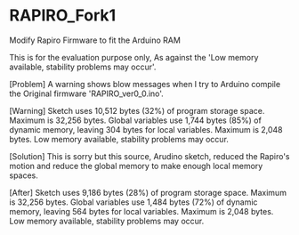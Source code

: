 # RAPIRO_Fork1
Modify Rapiro Firmware to fit the Arduino RAM

This is for the evaluation purpose only, As against the 'Low memory available, stability problems may occur'.

[Problem]
A warning shows blow messages when I try to Arduino compile the Original firmware 'RAPIRO_ver0_0.ino'.

[Warning]
Sketch uses 10,512 bytes (32%) of program storage space. Maximum is 32,256 bytes.
Global variables use 1,744 bytes (85%) of dynamic memory, leaving 304 bytes for local variables. Maximum is 2,048 bytes.
Low memory available, stability problems may occur.

[Solution]
This is sorry but this source, Arudino sketch, reduced the Rapiro's motion and reduce the global memory to make enough local memory spaces.

[After]
Sketch uses 9,186 bytes (28%) of program storage space. Maximum is 32,256 bytes.
Global variables use 1,484 bytes (72%) of dynamic memory, leaving 564 bytes for local variables. Maximum is 2,048 bytes.
Low memory available, stability problems may occur.
